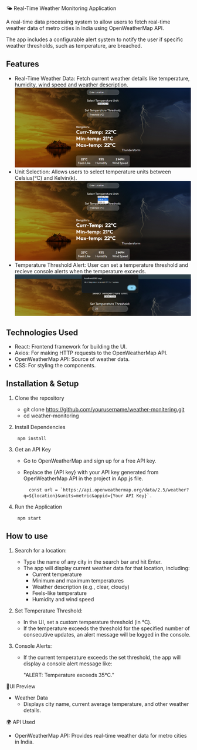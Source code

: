 🌤️ Real-Time Weather Monitoring Application

A real-time data processing system to allow users to fetch real-time weather data of metro cities in India using OpenWeatherMap API. 

The app includes a configurable alert system to notify the user if specific weather thresholds, such as temperature, are breached.

## Features
    
- Real-Time Weather Data: Fetch current weather details like temperature, humidity, wind speed and weather description.
![plot](./preview1.png)
- Unit Selection: Allows users to select temperature units between Celsius(°C) and Kelvin(k).
![plot](./preview2.png)
- Temperature Threshold Alert: User can set a temperature threshold and recieve console alerts when the temperature exceeds.
![plot](./preview3.png)

## Technologies Used
        

- React: Frontend framework for building the UI.
- Axios: For making HTTP requests to the OpenWeatherMap API.
- OpenWeatherMap API: Source of weather data.
- CSS: For styling the components.

## Installation & Setup

1. Clone the repository

    - git clone https://github.com/yourusername/weather-monitering.git
    - cd weather-monitoring

2. Install Dependencies
    
        npm install

3. Get an API Key
    
    - Go to OpenWeatherMap and sign up for a free API key.
    - Replace the {API key} with your API key generated from OpenWeatherMap API in the project in App.js file.
            
            const url = `https://api.openweathermap.org/data/2.5/weather?q=${location}&units=metric&appid={Your API Key}`.

4. Run the Application

        npm start

## How to use 

1. Search for a location:

    - Type the name of any city in the search bar and hit Enter.
    - The app will display current weather data for that location, including:
        - Current temperature
        - Minimum and maximum temperatures
        - Weather description (e.g., clear, cloudy)
        - Feels-like temperature
        - Humidity and wind speed

2. Set Temperature Threshold:

    - In the UI, set a custom temperature threshold (in °C).
    - If the temperature exceeds the threshold for the
    specified number of consecutive updates, an alert message will be logged in the console.

3. Console Alerts:

    - If the current temperature exceeds the set threshold, the app will display a console alert message like:

        "ALERT: Temperature exceeds 35°C."

🎨UI Preview
- Weather Data
    - Displays city name, current average temperature, and other weather details.

🌍 API Used
    
- OpenWeatherMap API: Provides real-time weather data for metro cities in India.
